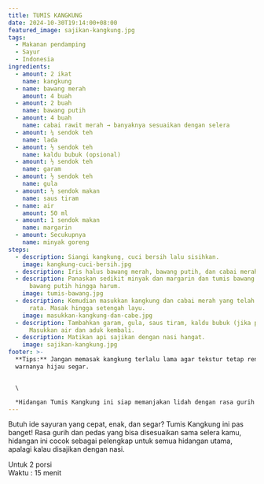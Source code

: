 ```yaml
---
title: TUMIS KANGKUNG
date: 2024-10-30T19:14:00+08:00
featured_image: sajikan-kangkung.jpg
tags:
  - Makanan pendamping
  - Sayur
  - Indonesia
ingredients:
  - amount: 2 ikat
    name: kangkung
  - name: bawang merah
    amount: 4 buah
  - amount: 2 buah
    name: bawang putih
  - amount: 4 buah
    name: cabai rawit merah → banyaknya sesuaikan dengan selera
  - amount: ¼ sendok teh
    name: lada
  - amount: ½ sendok teh
    name: kaldu bubuk (opsional)
  - amount: ½ sendok teh
    name: garam
  - amount: ½ sendok teh
    name: gula
  - amount: ½ sendok makan
    name: saus tiram
  - name: air
    amount: 50 ml
  - amount: 1 sendok makan
    name: margarin
  - amount: Secukupnya
    name: minyak goreng
steps:
  - description: Siangi kangkung, cuci bersih lalu sisihkan.
    image: kangkung-cuci-bersih.jpg
  - description: Iris halus bawang merah, bawang putih, dan cabai merah.
  - description: Panaskan sedikit minyak dan margarin dan tumis bawang merah dan
      bawang putih hingga harum.
    image: tumis-bawang.jpg
  - description: Kemudian masukkan kangkung dan cabai merah yang telah diiris, aduk
      rata. Masak hingga setengah layu.
    image: masukkan-kangkung-dan-cabe.jpg
  - description: Tambahkan garam, gula, saus tiram, kaldu bubuk (jika pakai).
      Masukkan air dan aduk kembali.
  - description: Matikan api sajikan dengan nasi hangat.
    image: sajikan-kangkung.jpg
footer: >-
  **Tips:** Jangan memasak kangkung terlalu lama agar tekstur tetap renyah dan
  warnanya hijau segar.


  \

  *Hidangan Tumis Kangkung ini siap memanjakan lidah dengan rasa gurih pedasnya! Mudah dibuat, cepat, dan pastinya bikin nambah selera. Sajikan sekarang, dan rasakan sendiri sensasi tastilicious-nya!*
---
```

Butuh ide sayuran yang cepat, enak, dan segar? Tumis Kangkung ini pas banget! Rasa gurih dan pedas yang bisa disesuaikan sama selera kamu, hidangan ini cocok sebagai pelengkap untuk semua hidangan utama, apalagi kalau disajikan dengan nasi.

Untuk 2 porsi\
Waktu : 15 menit
